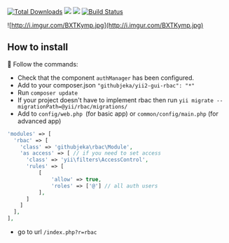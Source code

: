 [![Total Downloads](https://poser.pugx.org/githubjeka/yii2-gui-rbac/downloads)](https://packagist.org/packages/githubjeka/yii2-gui-rbac)
[![](https://img.shields.io/badge/see-DEMO-green.svg?style=flat)](https://basic-rbac-githubjeka.c9.io/basic/web/index.php?r=rbac)
[![](https://img.shields.io/badge/to_yii2_issue-42-blue.svg?style=flat)](https://github.com/yiisoft/yii2/issues/42 )
[![Build Status](https://travis-ci.org/githubjeka/gui-rbac-yii2.svg)](https://travis-ci.org/githubjeka/gui-rbac-yii2)

![http://i.imgur.com/BXTKymp.jpg](http://i.imgur.com/BXTKymp.jpg)

## How to install

:baby_chick: Follow the commands: 
- Check that the component `authManager` has been configured.
- Add to your composer.json `"githubjeka/yii2-gui-rbac": "*"`
- Run `composer update`
- If your project doesn't have to implement rbac then run `yii migrate --migrationPath=@yii/rbac/migrations/` 
- Add to `config/web.php `(for basic app) or `common/config/main.php` (for advanced app)
```php
'modules' => [
  'rbac' => [
    'class' => 'githubjeka\rbac\Module',
    'as access' => [ // if you need to set access
      'class' => 'yii\filters\AccessControl',
      'rules' => [
          [
              'allow' => true,
              'roles' => ['@'] // all auth users 
          ],
      ]
    ]
  ],
],
```
- go to url `/index.php?r=rbac`

